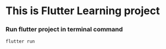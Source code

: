 # This is Flutter Learning project

### Run flutter project in terminal command

```
flutter run
```
